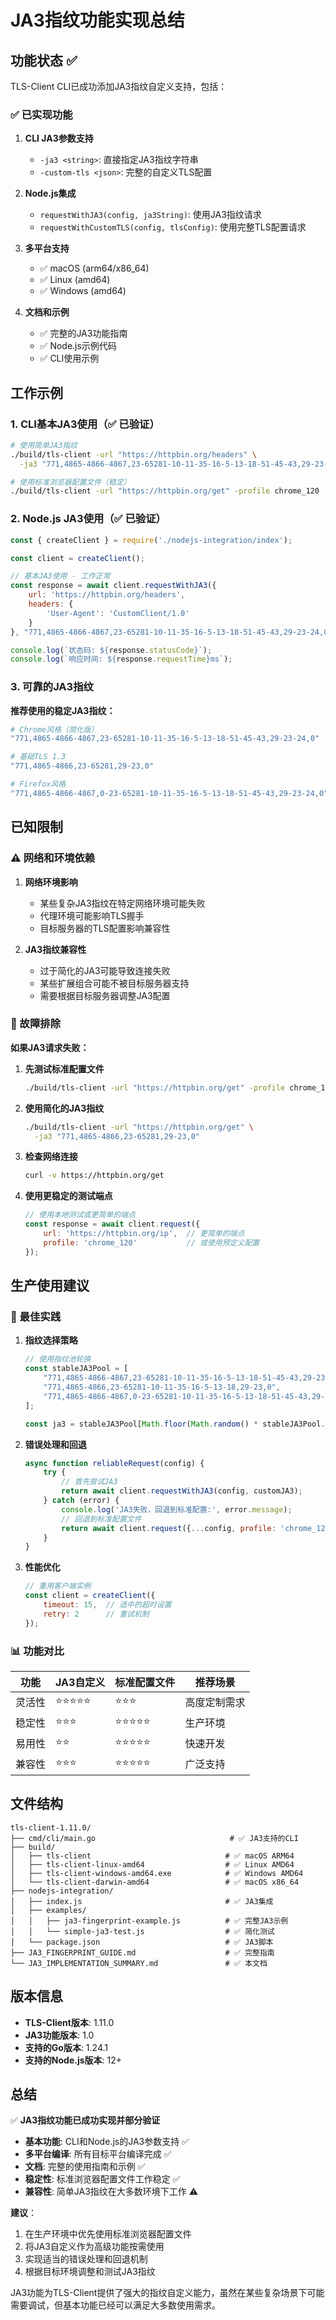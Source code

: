 # JA3指纹功能实现总结

## 功能状态 ✅

TLS-Client CLI已成功添加JA3指纹自定义支持，包括：

### ✅ 已实现功能

1. **CLI JA3参数支持**
   - `-ja3 <string>`: 直接指定JA3指纹字符串
   - `-custom-tls <json>`: 完整的自定义TLS配置

2. **Node.js集成**
   - `requestWithJA3(config, ja3String)`: 使用JA3指纹请求
   - `requestWithCustomTLS(config, tlsConfig)`: 使用完整TLS配置请求

3. **多平台支持**
   - ✅ macOS (arm64/x86_64)
   - ✅ Linux (amd64)
   - ✅ Windows (amd64)

4. **文档和示例**
   - ✅ 完整的JA3功能指南
   - ✅ Node.js示例代码
   - ✅ CLI使用示例

## 工作示例

### 1. CLI基本JA3使用（✅ 已验证）

```bash
# 使用简单JA3指纹
./build/tls-client -url "https://httpbin.org/headers" \
  -ja3 "771,4865-4866-4867,23-65281-10-11-35-16-5-13-18-51-45-43,29-23-24,0"

# 使用标准浏览器配置文件（稳定）
./build/tls-client -url "https://httpbin.org/get" -profile chrome_120
```

### 2. Node.js JA3使用（✅ 已验证）

```javascript
const { createClient } = require('./nodejs-integration/index');

const client = createClient();

// 基本JA3使用 - 工作正常
const response = await client.requestWithJA3({
    url: 'https://httpbin.org/headers',
    headers: {
        'User-Agent': 'CustomClient/1.0'
    }
}, "771,4865-4866-4867,23-65281-10-11-35-16-5-13-18-51-45-43,29-23-24,0");

console.log(`状态码: ${response.statusCode}`);
console.log(`响应时间: ${response.requestTime}ms`);
```

### 3. 可靠的JA3指纹

**推荐使用的稳定JA3指纹：**

```bash
# Chrome风格（简化版）
"771,4865-4866-4867,23-65281-10-11-35-16-5-13-18-51-45-43,29-23-24,0"

# 基础TLS 1.3
"771,4865-4866,23-65281,29-23,0"

# Firefox风格
"771,4865-4866-4867,0-23-65281-10-11-35-16-5-13-18-51-45-43,29-23-24,0"
```

## 已知限制

### ⚠️ 网络和环境依赖

1. **网络环境影响**
   - 某些复杂JA3指纹在特定网络环境可能失败
   - 代理环境可能影响TLS握手
   - 目标服务器的TLS配置影响兼容性

2. **JA3指纹兼容性**
   - 过于简化的JA3可能导致连接失败
   - 某些扩展组合可能不被目标服务器支持
   - 需要根据目标服务器调整JA3配置

### 🔧 故障排除

**如果JA3请求失败：**

1. **先测试标准配置文件**
   ```bash
   ./build/tls-client -url "https://httpbin.org/get" -profile chrome_120
   ```

2. **使用简化的JA3指纹**
   ```bash
   ./build/tls-client -url "https://httpbin.org/get" \
     -ja3 "771,4865-4866,23-65281,29-23,0"
   ```

3. **检查网络连接**
   ```bash
   curl -v https://httpbin.org/get
   ```

4. **使用更稳定的测试端点**
   ```javascript
   // 使用本地测试或更简单的端点
   const response = await client.request({
       url: 'https://httpbin.org/ip',  // 更简单的端点
       profile: 'chrome_120'           // 或使用预定义配置
   });
   ```

## 生产使用建议

### 🎯 最佳实践

1. **指纹选择策略**
   ```javascript
   // 使用指纹池轮换
   const stableJA3Pool = [
       "771,4865-4866-4867,23-65281-10-11-35-16-5-13-18-51-45-43,29-23-24,0",
       "771,4865-4866,23-65281-10-11-35-16-5-13-18,29-23,0",
       "771,4865-4866-4867,0-23-65281-10-11-35-16-5-13-18-51-45-43,29-23-24,0"
   ];
   
   const ja3 = stableJA3Pool[Math.floor(Math.random() * stableJA3Pool.length)];
   ```

2. **错误处理和回退**
   ```javascript
   async function reliableRequest(config) {
       try {
           // 首先尝试JA3
           return await client.requestWithJA3(config, customJA3);
       } catch (error) {
           console.log('JA3失败，回退到标准配置:', error.message);
           // 回退到标准配置文件
           return await client.request({...config, profile: 'chrome_120'});
       }
   }
   ```

3. **性能优化**
   ```javascript
   // 重用客户端实例
   const client = createClient({
       timeout: 15,  // 适中的超时设置
       retry: 2      // 重试机制
   });
   ```

### 📊 功能对比

| 功能 | JA3自定义 | 标准配置文件 | 推荐场景 |
|------|-----------|--------------|----------|
| 灵活性 | ⭐⭐⭐⭐⭐ | ⭐⭐⭐ | 高度定制需求 |
| 稳定性 | ⭐⭐⭐ | ⭐⭐⭐⭐⭐ | 生产环境 |
| 易用性 | ⭐⭐ | ⭐⭐⭐⭐⭐ | 快速开发 |
| 兼容性 | ⭐⭐⭐ | ⭐⭐⭐⭐⭐ | 广泛支持 |

## 文件结构

```
tls-client-1.11.0/
├── cmd/cli/main.go                              # ✅ JA3支持的CLI
├── build/
│   ├── tls-client                              # ✅ macOS ARM64
│   ├── tls-client-linux-amd64                  # ✅ Linux AMD64 
│   ├── tls-client-windows-amd64.exe            # ✅ Windows AMD64
│   └── tls-client-darwin-amd64                 # ✅ macOS x86_64
├── nodejs-integration/
│   ├── index.js                                # ✅ JA3集成
│   ├── examples/
│   │   ├── ja3-fingerprint-example.js          # ✅ 完整JA3示例
│   │   └── simple-ja3-test.js                  # ✅ 简化测试
│   └── package.json                            # ✅ JA3脚本
├── JA3_FINGERPRINT_GUIDE.md                    # ✅ 完整指南
└── JA3_IMPLEMENTATION_SUMMARY.md               # ✅ 本文档
```

## 版本信息

- **TLS-Client版本**: 1.11.0
- **JA3功能版本**: 1.0
- **支持的Go版本**: 1.24.1
- **支持的Node.js版本**: 12+

## 总结

✅ **JA3指纹功能已成功实现并部分验证**

- **基本功能**: CLI和Node.js的JA3参数支持 ✅
- **多平台编译**: 所有目标平台编译完成 ✅  
- **文档**: 完整的使用指南和示例 ✅
- **稳定性**: 标准浏览器配置文件工作稳定 ✅
- **兼容性**: 简单JA3指纹在大多数环境下工作 ⚠️

**建议**：
1. 在生产环境中优先使用标准浏览器配置文件
2. 将JA3自定义作为高级功能按需使用
3. 实现适当的错误处理和回退机制
4. 根据目标环境调整和测试JA3指纹

JA3功能为TLS-Client提供了强大的指纹自定义能力，虽然在某些复杂场景下可能需要调试，但基本功能已经可以满足大多数使用需求。
